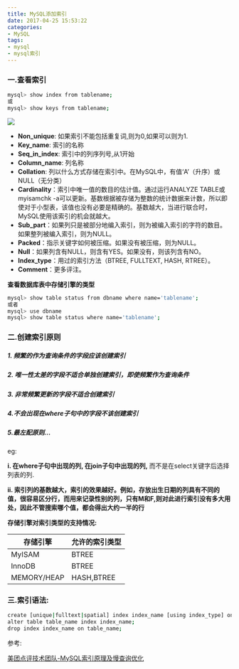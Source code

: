 ```yaml
---
title: MySQL添加索引
date: 2017-04-25 15:53:22
categories:
- MySQL
tags:
- mysql
- mysql索引
---
```

<!-- more -->
### 一.查看索引

```bash
mysql> show index from tablename;
或
mysql> show keys from tablename;
```

![](http://ooz08pfj3.bkt.clouddn.com/QQ20170425221802.png)

- **Non_unique**: 如果索引不能包括重复词,则为0,如果可以则为1.
- **Key_name**: 索引的名称
- **Seq_in_index**: 索引中的列序列号,从1开始
- **Column_name**: 列名称
- **Collation**: 列以什么方式存储在索引中。在MySQL中，有值‘A’（升序）或NULL（无分类）
- **Cardinality**：索引中唯一值的数目的估计值。通过运行ANALYZE TABLE或myisamchk -a可以更新。基数根据被存储为整数的统计数据来计数，所以即使对于小型表，该值也没有必要是精确的。基数越大，当进行联合时，MySQL使用该索引的机会就越大。
- **Sub_part**：如果列只是被部分地编入索引，则为被编入索引的字符的数目。如果整列被编入索引，则为NULL。
- **Packed**：指示关键字如何被压缩。如果没有被压缩，则为NULL。
- **Null**：如果列含有NULL，则含有YES。如果没有，则该列含有NO。
- **Index_type**：用过的索引方法（BTREE, FULLTEXT, HASH, RTREE）。
- **Comment**：更多评注。


**查看数据库表中存储引擎的类型**

```bash
mysql> show table status from dbname where name='tablename';
或者
mysql> use dbname
mysql> show table status where name='tablename';
```

### 二.创建索引原则

##### 1. 频繁的作为查询条件的字段应该创建索引

##### 2. 唯一性太差的字段不适合单独创建索引，即使频繁作为查询条件

##### 3. 非常频繁更新的字段不适合创建索引

##### 4.不会出现在where子句中的字段不该创建索引

##### 5.最左配原则...

eg:

**i. 在where子句中出现的列, 在join子句中出现的列,** 而不是在select关键字后选择列表的列.

**ii. 索引列的基数越大，索引的效果越好。例如，存放出生日期的列具有不同的值，很容易区分行，而用来记录性别的列，只有M和F,则对此进行索引没有多大用处，因此不管搜索哪个值，都会得出大约一半的行**

**存储引擎对索引类型的支持情况:**

| 存储引擎        | 允许的索引类型    |
| ----------- | ---------- |
| MyISAM      | BTREE      |
| InnoDB      | BTREE      |
| MEMORY/HEAP | HASH,BTREE |

### 三.索引语法:

```bash
create [unique|fulltext|spatial] index index_name [using index_type] on table_name (index_column_name);
alter table table_name index index_name;
drop index index_name on table_name;
```

参考:

[美团点评技术团队-MySQL索引原理及慢查询优化](http://tech.meituan.com/mysql-index.html)

